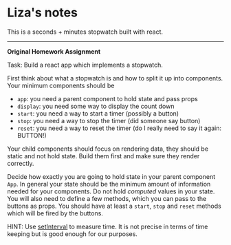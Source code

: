 
# Liza's notes

This is a seconds + minutes stopwatch built with react.


---


**Original Homework Assignment**

Task: Build a react app which implements a stopwatch.

First think about what a stopwatch is and how to split it up into
components. Your minimum components should be

- `app`: you need a parent component to hold state and
  pass props
- `display`: you need some way to display the count down
- `start`: you need a way to start a timer (possibly a button)
- `stop`: you need a way to stop the timer (did someone say button)
- `reset`: you need a way to reset the timer (do I really need to say
  it again: BUTTON!)

Your child components should focus on rendering data, they
should be static and not hold state. Build them first and make sure
they render correctly.

Decide how exactly you are going to hold state in your parent component
`App`. In general your state should be the minimum amount of
information needed for your components. Do not hold *computed* values
in your state. You will also need to define a few methods, which you
can pass to the buttons as props. You should have at least a `start`,
`stop` and `reset` methods which will be fired by the buttons.

HINT: Use
[setInterval](https://developer.mozilla.org/en-US/docs/Web/API/WindowTimers/setInterval)
to measure time. It is not precise in terms of time keeping but is
good enough for our purposes.
